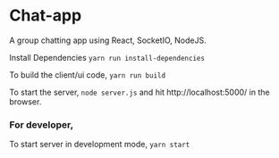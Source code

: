 # Chat-app

A group chatting app using React, SocketIO, NodeJS.

Install Dependencies
`yarn run install-dependencies`

To build the client/ui code,
`yarn run build`

To start the server,
`node server.js`
and hit http://localhost:5000/ in the browser.

### For developer,

To start server in development mode,
`yarn start`
